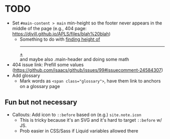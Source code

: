 # TODO

- Set `#main-content > main` min-height so the footer never appears in the middle of the page (e.g., 404 page: https://djvill.github.io/APLS/files/blah%20blah)
	- Something to do with [finding height of <hr> + <footer>](https://stackoverflow.com/a/23749355) and maybe also .main-header and doing some math
- 404 issue link: Prefill some values (https://github.com/isaacs/github/issues/99#issuecomment-24584307)
- Add glossary
  - Mark words as `<span class="glossary">`, have them link to anchors on a glossary page

## Fun but not necessary

- Callouts: Add icon to `::before` based on (e.g.) `site.note.icon`
	- This is tricky because it's an SVG and it's hard to target `::before` w/ JS. 
	- Prob easier in CSS/Sass if Liquid variables allowed there
